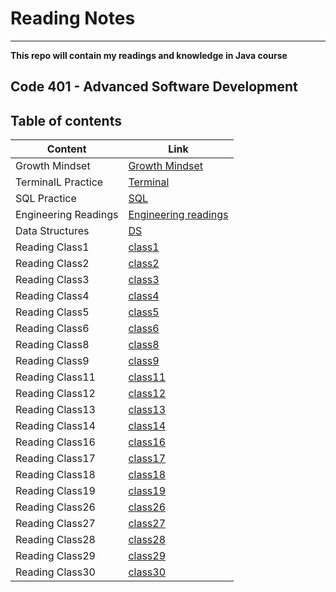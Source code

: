 # Reading Notes
---
**This repo will contain my readings and knowledge in Java course** 

## Code 401 - Advanced Software Development

## Table of contents

| Content | Link |
| --------------- | --------------- |
| Growth Mindset | [Growth Mindset](Readings/Growth-Mindset.md) |
| TerminalL Practice | [Terminal](Readings/Terminal-practice.md) |
| SQL Practice | [SQL](Readings/SQL-practice.md) |
| Engineering Readings | [Engineering readings](Readings/Eng-readings.md) |
| Data Structures | [DS](Readings/Data-Structure.md) |
| Reading Class1 | [class1](Readings/Class1.md) |
| Reading Class2 | [class2](Readings/Class2.md) |
| Reading Class3 | [class3](Readings/Class3.md) |
| Reading Class4 | [class4](Readings/Class4.md) |
| Reading Class5 | [class5](Readings/Class5.md) |
| Reading Class6 | [class6](Readings/Class6.md) |
| Reading Class8 | [class8](Readings/Class8.md) |
| Reading Class9 | [class9](Readings/Class9.md) |
| Reading Class11 | [class11](Readings/Class11.md) |
| Reading Class12 | [class12](Readings/Class12.md) |
| Reading Class13 | [class13](Readings/Class13.md) |
| Reading Class14 | [class14](Readings/Class14.md) |
| Reading Class16 | [class16](Readings/Class16.md) |
| Reading Class17 | [class17](Readings/Class17.md) |
| Reading Class18 | [class18](Readings/Class18.md) |
| Reading Class19 | [class19](Readings/Class19.md) |
| Reading Class26 | [class26](Readings/Class26.md) |
| Reading Class27 | [class27](Readings/Class27.md) |
| Reading Class28 | [class28](Readings/Class28.md) |
| Reading Class29 | [class29](Readings/Class29.md) |
| Reading Class30 | [class30](Readings/Class30.md) |



